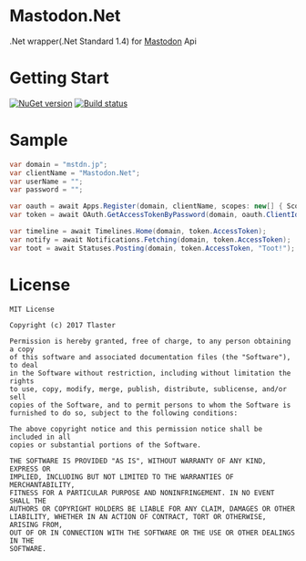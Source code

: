 # Mastodon.Net
.Net wrapper(.Net Standard 1.4) for [Mastodon](https://github.com/tootsuite/mastodon) Api  

# Getting Start  
[![NuGet version](https://badge.fury.io/nu/Mastodon.Net.svg)](https://badge.fury.io/nu/Mastodon.Net)
[![Build status](https://ci.appveyor.com/api/projects/status/m1gli5hd3yk30rl2?svg=true)](https://ci.appveyor.com/project/Tlaster/mastodon-net)


# Sample  
```C#            
var domain = "mstdn.jp";
var clientName = "Mastodon.Net";
var userName = "";
var password = "";

var oauth = await Apps.Register(domain, clientName, scopes: new[] { Scope.Read, Scope.Write, Scope.Follow });
var token = await OAuth.GetAccessTokenByPassword(domain, oauth.ClientId, oauth.ClientSecret, userName, password, Scope.Read, Scope.Write, Scope.Follow);

var timeline = await Timelines.Home(domain, token.AccessToken);
var notify = await Notifications.Fetching(domain, token.AccessToken);
var toot = await Statuses.Posting(domain, token.AccessToken, "Toot!");
```

# License
```
MIT License

Copyright (c) 2017 Tlaster

Permission is hereby granted, free of charge, to any person obtaining a copy
of this software and associated documentation files (the "Software"), to deal
in the Software without restriction, including without limitation the rights
to use, copy, modify, merge, publish, distribute, sublicense, and/or sell
copies of the Software, and to permit persons to whom the Software is
furnished to do so, subject to the following conditions:

The above copyright notice and this permission notice shall be included in all
copies or substantial portions of the Software.

THE SOFTWARE IS PROVIDED "AS IS", WITHOUT WARRANTY OF ANY KIND, EXPRESS OR
IMPLIED, INCLUDING BUT NOT LIMITED TO THE WARRANTIES OF MERCHANTABILITY,
FITNESS FOR A PARTICULAR PURPOSE AND NONINFRINGEMENT. IN NO EVENT SHALL THE
AUTHORS OR COPYRIGHT HOLDERS BE LIABLE FOR ANY CLAIM, DAMAGES OR OTHER
LIABILITY, WHETHER IN AN ACTION OF CONTRACT, TORT OR OTHERWISE, ARISING FROM,
OUT OF OR IN CONNECTION WITH THE SOFTWARE OR THE USE OR OTHER DEALINGS IN THE
SOFTWARE.
```
